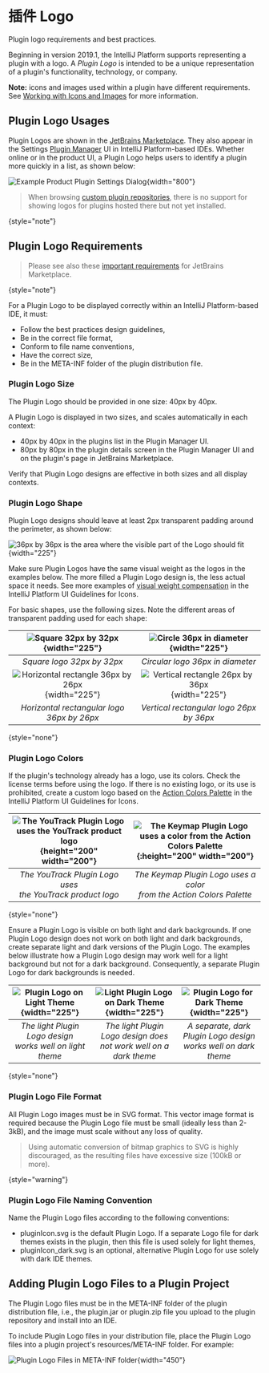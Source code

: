 <!-- Copyright 2000-2023 JetBrains s.r.o. and contributors. Use of this source code is governed by the Apache 2.0 license. -->

# 插件 Logo

<link-summary>Plugin logo requirements and best practices.</link-summary>

Beginning in version 2019.1, the IntelliJ Platform supports representing a plugin with a logo.
A _Plugin Logo_ is intended to be a unique representation of a plugin's functionality, technology, or company.

**Note:** icons and images used within a plugin have different requirements.
See [Working with Icons and Images](work_with_icons_and_images.md) for more information.

## Plugin Logo Usages
Plugin Logos are shown in the [JetBrains Marketplace](https://plugins.jetbrains.com).
They also appear in the Settings [Plugin Manager](https://www.jetbrains.com/help/idea/managing-plugins.html) UI in IntelliJ Platform-based IDEs.
Whether online or in the product UI, a Plugin Logo helps users to identify a plugin more quickly in a list, as shown below:

![Example Product Plugin Settings Dialog](plugin_prefs.png){width="800"}

> When browsing [custom plugin repositories](custom_plugin_repository.md), there is no support for showing logos for plugins hosted there but not yet installed.
>
{style="note"}

## Plugin Logo Requirements

> Please see also these [important requirements](https://plugins.jetbrains.com/docs/marketplace/plugin-overview-page.html#plugin-logo) for JetBrains Marketplace.
>
{style="note"}

For a Plugin Logo to be displayed correctly within an IntelliJ Platform-based IDE, it must:
* Follow the best practices design guidelines,
* Be in the correct file format,
* Conform to file name conventions,
* Have the correct size,
* Be in the <path>META-INF</path> folder of the plugin distribution file.

### Plugin Logo Size
The Plugin Logo should be provided in one size: 40px by 40px.

A Plugin Logo is displayed in two sizes, and scales automatically in each context:
* 40px by 40px in the plugins list in the Plugin Manager UI.
* 80px by 80px in the plugin details screen in the Plugin Manager UI and on the plugin's page in JetBrains Marketplace.

Verify that Plugin Logo designs are effective in both sizes and all display contexts.

### Plugin Logo Shape
Plugin Logo designs should leave at least 2px transparent padding around the perimeter, as shown below:

![36px by 36px is the area where the visible part of the Logo should fit](icon_size.png){width="225"}

Make sure Plugin Logos have the same visual weight as the logos in the examples below.
The more filled a Plugin Logo design is, the less actual space it needs.
See more examples of [visual weight compensation](https://jetbrains.design/intellij/principles/icons/#08) in the IntelliJ Platform UI Guidelines for Icons.

For basic shapes, use the following sizes.
Note the different areas of transparent padding used for each shape:

|            ![Square 32px by 32px](square_logo.png){width="225"}             |        ![Circle 36px in diameter](circle_logo.png){width="225"}         |
|:---------------------------------------------------------------------------:|:-----------------------------------------------------------------------:|
|                         _Square logo 32px by 32px_                          |                    _Circular logo 36px in diameter_                     |
| ![Horizontal rectangle 36px by 26px](rectangle_horizontal.png){width="225"} | ![Vertical rectangle 26px by 36px](rectangle_vertical.png){width="225"} |
|                 _Horizontal rectangular logo 36px by 26px_                  |                _Vertical rectangular logo 26px by 36px_                 |
{style="none"}

### Plugin Logo Colors
If the plugin's technology already has a logo, use its colors.
Check the license terms before using the logo.
If there is no existing logo, or its use is prohibited, create a custom logo based on the [Action Colors Palette](https://jetbrains.design/intellij/principles/icons/#action-icons) in the IntelliJ Platform UI Guidelines for Icons.

| ![The YouTrack Plugin Logo uses the YouTrack product logo ](yt_logo.png){height="200" width="200"} | ![The Keymap Plugin Logo uses a color from the Action Colors Palette](keymap_logo.png){:height="200" width="200"} |
|:--------------------------------------------------------------------------------------------------:|:-----------------------------------------------------------------------------------------------------------------:|
|                   _The YouTrack Plugin Logo uses<br/>the YouTrack product logo_                    |                     _The Keymap Plugin Logo uses a color<br/>from the Action Colors Palette_                      |
{style="none"}

Ensure a Plugin Logo is visible on both light and dark backgrounds.
If one Plugin Logo design does not work on both light and dark backgrounds, create separate light and dark versions of the Plugin Logo.
The examples below illustrate how a Plugin Logo design may work well for a light background but not for a dark background.
Consequently, a separate Plugin Logo for dark backgrounds is needed.

| ![Plugin Logo on Light Theme](light_version.png){width="225"} |     ![Light Plugin Logo on Dark Theme](dark_bad.png){width="225"}     |     ![Plugin Logo for Dark Theme](dark_good.png){width="225"}     |
|:-------------------------------------------------------------:|:---------------------------------------------------------------------:|:------------------------------------------------------------------:|
| _The light Plugin Logo design<br/>works well on light theme_  | _The light Plugin Logo design does<br/>not work well on a dark theme_ | _A separate, dark Plugin Logo design<br/>works well on dark theme_ |
{style="none"}

### Plugin Logo File Format
All Plugin Logo images must be in SVG format.
This vector image format is required because the Plugin Logo file must be small (ideally less than 2-3kB), and the image must scale without any loss of quality.

> Using automatic conversion of bitmap graphics to SVG is highly discouraged, as the resulting files have excessive size (100kB or more).
>
{style="warning"}

### Plugin Logo File Naming Convention
Name the Plugin Logo files according to the following conventions:
* <path>pluginIcon.svg</path> is the default Plugin Logo.
  If a separate Logo file for dark themes exists in the plugin, then this file is used solely for light themes,
* <path>pluginIcon_dark.svg</path> is an optional, alternative Plugin Logo for use solely with dark IDE themes.

## Adding Plugin Logo Files to a Plugin Project
The Plugin Logo files must be in the <path>META-INF</path> folder of the plugin distribution file, i.e., the <path>plugin.jar</path> or <path>plugin.zip</path> file you upload to the plugin repository and install into an IDE.

To include Plugin Logo files in your distribution file, place the Plugin Logo files into a plugin project's <path>resources/META-INF</path> folder.
For example:

![Plugin Logo Files in META-INF folder](resource_directory_structure.png){width="450"}
